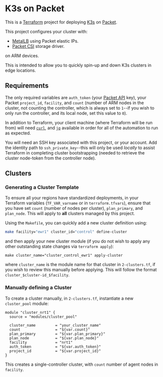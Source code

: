 K3s on Packet
==

This is a [Terraform](https://www.terraform.io/docs/providers/packet/index.html) project for deploying [K3s](https://k3s.io) on [Packet](https://packet.com).

This project configures your cluster with:

- [MetalLB](https://metallb.universe.tf/) using Packet elastic IPs.
- [Packet CSI](https://github.com/packethost/csi-packet) storage driver.

on ARM devices.

This is intended to allow you to quickly spin-up and down K3s clusters in edge locations. 

Requirements
-

The only required variables are `auth_token` (your [Packet API](https://www.packet.com/developers/api/#) key), your Packet `project_id`, `facility`, and `count` (number of ARM nodes in the cluster, not counting the controller, which is always set to `1`--if you wish to only run the controller, and its local node, set this value to `0`). 

In addition to Terraform, your client machine (where Terraform will be run from) will need [`curl`](https://curl.haxx.se/download.html), and [`jq`](https://stedolan.github.io/jq/download/) available in order for all of the automation to run as expected.

You will need an SSH key associated with this project, or your account. Add the identity path to `ssh_private_key`--this will only be used _locally_ to assist Terraform in completing cluster bootstrapping (needed to retrieve the cluster node-token from the controller node). 

Clusters
-

<h3>Generating a Cluster Template</h3>

To ensure all your regions have standardized deployments, in your Terraform variables (`TF_VAR_varname` or in `terraform.tfvars`), ensure that you have set `count` (number of nodes per cluster), `plan_primary`, and `plan_node`. This will apply to **all** clusters managed by this project. 

Using the `Makefile`, you can quickly add a new cluster definition using:

```bash
make facility="ewr1" cluster_id="control" define-cluster
```

and then apply your new cluster module (if you do not wish to apply any other outstanding state changes via `terraform apply`):

```
make cluster_name="cluster_control_ewr1" apply-cluster
```
where `cluster_name` is the module name for that cluster in `2-clusters.tf`, if you wish to review this manually before applying. This will follow the format `cluster_$cluster-id_$facility`. 

<h3>Manually defining a Cluster</h3>

To create a cluster manually, in `2-clusters.tf`, instantiate a new `cluster_pool` module:

```
module "cluster_nrt1" {
  source = "modules/cluster_pool"

  cluster_name         = "your_cluster_name"
  count                = "${var.count}"
  plan_primary         = "${var.plan_primary}"
  plan_node            = "${var.plan_node}"
  facility             = "nrt1"
  auth_token           = "${var.auth_token}"
  project_id           = "${var.project_id}"
}
```
This creates a single-controller cluster, with `count` number of agent nodes in `facility`.
